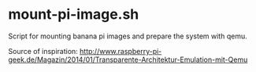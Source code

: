 # mount-pi-image.sh

Script for mounting banana pi images and prepare the system with qemu.

Source of inspiration: http://www.raspberry-pi-geek.de/Magazin/2014/01/Transparente-Architektur-Emulation-mit-Qemu
